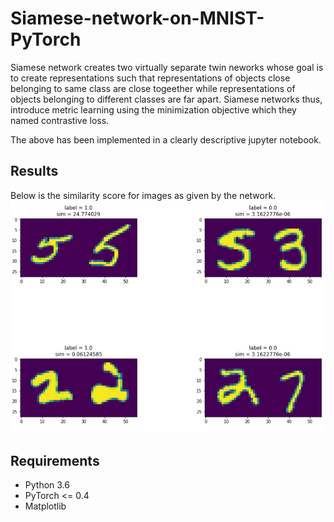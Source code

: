 # Siamese-network-on-MNIST-PyTorch
Siamese network creates two virtually separate twin neworks whose goal is to create representations such that representations of objects close belonging to same class are close togeether while representations of objects belonging to different classes are far apart. Siamese networks thus, introduce metric learning using the minimization objective which they named contrastive loss. 

The above has been implemented in a clearly descriptive jupyter notebook.

## Results
Below is the similarity score for images as given by the network.
![Similarity scores for pairs of images](assets/Results.png)

## Requirements
* Python 3.6
* PyTorch <= 0.4
* Matplotlib
